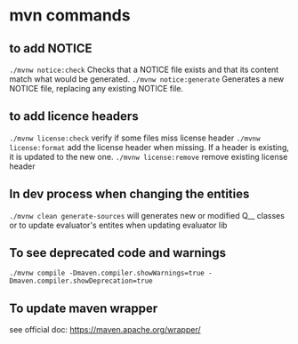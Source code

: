 # mvn commands

## to add NOTICE
`./mvnw notice:check` Checks that a NOTICE file exists and that its content match what would be generated.
`./mvnw notice:generate` Generates a new NOTICE file, replacing any existing NOTICE file.

## to add licence headers
`./mvnw license:check` verify if some files miss license header
`./mvnw license:format` add the license header when missing. If a header is existing, it is updated to the new one.
`./mvnw license:remove` remove existing license header

## In dev process when changing the entities
`./mvnw clean generate-sources` will generates new or modified Q__ classes or to update evaluator's entites when updating evaluator lib

## To see deprecated code and warnings
`./mvnw compile -Dmaven.compiler.showWarnings=true -Dmaven.compiler.showDeprecation=true`

## To update maven wrapper
see official doc: https://maven.apache.org/wrapper/
